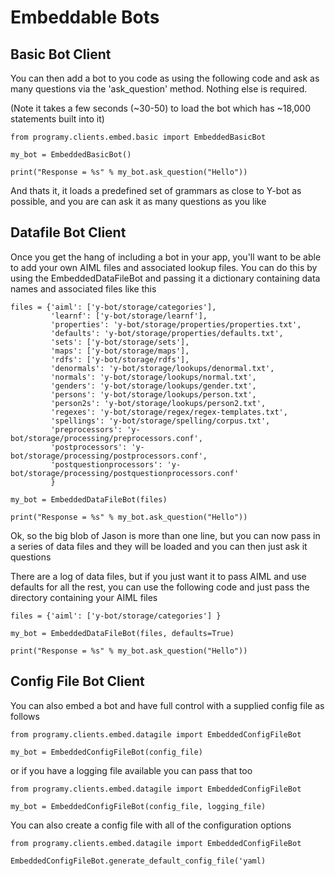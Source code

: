 # Embeddable Bots

## Basic Bot Client
You can then add a bot to you code as using the following code and ask as many questions via the 'ask_question' method. 
Nothing else is required.

(Note it takes a few seconds (~30-50) to load the bot which has ~18,000 statements built into it)
```
from programy.clients.embed.basic import EmbeddedBasicBot

my_bot = EmbeddedBasicBot()

print("Response = %s" % my_bot.ask_question("Hello"))
```
And thats it, it loads a predefined set of grammars as close to Y-bot as possible, 
and you are can ask it as many questions as you like

## Datafile Bot Client
Once you get the hang of including a bot in your app, you'll want to be able to add your own AIML files and associated 
lookup files. You can do this by using the EmbeddedDataFileBot and passing it a dictionary containing data names and
associated files like this

```
files = {'aiml': ['y-bot/storage/categories'],
         'learnf': ['y-bot/storage/learnf'],
         'properties': 'y-bot/storage/properties/properties.txt',
         'defaults': 'y-bot/storage/properties/defaults.txt',
         'sets': ['y-bot/storage/sets'],
         'maps': ['y-bot/storage/maps'],
         'rdfs': ['y-bot/storage/rdfs'],
         'denormals': 'y-bot/storage/lookups/denormal.txt',
         'normals': 'y-bot/storage/lookups/normal.txt',
         'genders': 'y-bot/storage/lookups/gender.txt',
         'persons': 'y-bot/storage/lookups/person.txt',
         'person2s': 'y-bot/storage/lookups/person2.txt',
         'regexes': 'y-bot/storage/regex/regex-templates.txt',
         'spellings': 'y-bot/storage/spelling/corpus.txt',
         'preprocessors': 'y-bot/storage/processing/preprocessors.conf',
         'postprocessors': 'y-bot/storage/processing/postprocessors.conf',
         'postquestionprocessors': 'y-bot/storage/processing/postquestionprocessors.conf'
         }

my_bot = EmbeddedDataFileBot(files)

print("Response = %s" % my_bot.ask_question("Hello"))
```
Ok, so the big blob of Jason is more than one line, but you can now pass in a series of data files and they will be loaded and you can then just ask it questions

There are a log of data files, but if you just want it to pass AIML and use defaults for all the rest, you can 
use the following code and just pass the directory containing your AIML files
```
files = {'aiml': ['y-bot/storage/categories'] }

my_bot = EmbeddedDataFileBot(files, defaults=True)

print("Response = %s" % my_bot.ask_question("Hello"))
```

## Config File Bot Client
You can also embed a bot and have full control with a supplied config file as follows

```
from programy.clients.embed.datagile import EmbeddedConfigFileBot

my_bot = EmbeddedConfigFileBot(config_file)
```
or if you have a logging file available you can pass that too
```
from programy.clients.embed.datagile import EmbeddedConfigFileBot

my_bot = EmbeddedConfigFileBot(config_file, logging_file)
```
You can also create a config file with all of the configuration options 
```
from programy.clients.embed.datagile import EmbeddedConfigFileBot

EmbeddedConfigFileBot.generate_default_config_file('yaml)
```